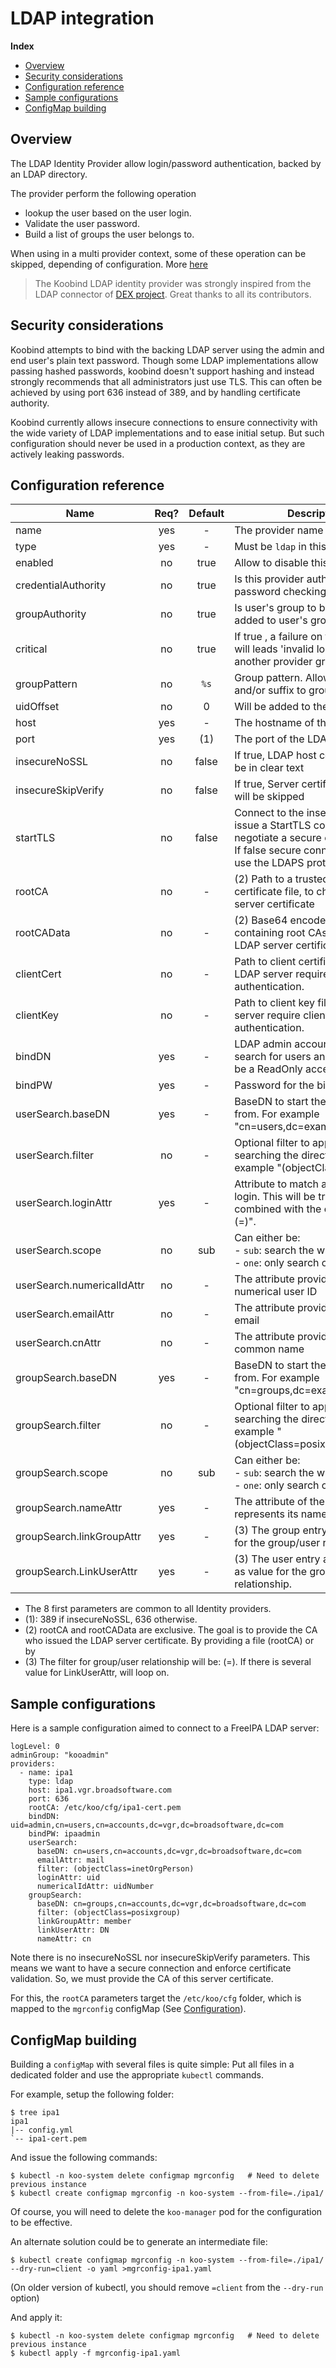 # LDAP integration

<!-- START doctoc generated TOC please keep comment here to allow auto update -->
<!-- DON'T EDIT THIS SECTION, INSTEAD RE-RUN doctoc TO UPDATE -->
**Index**

- [Overview](#overview)
- [Security considerations](#security-considerations)
- [Configuration reference](#configuration-reference)
- [Sample configurations](#sample-configurations)
- [ConfigMap building](#configmap-building)

<!-- END doctoc generated TOC please keep comment here to allow auto update -->

## Overview

The LDAP Identity Provider allow login/password authentication, backed by an LDAP directory.

The provider perform the following operation

- lookup the user based on the user login.
- Validate the user password.
- Build a list of groups the user belongs to.

When using in a multi provider context, some of these operation can be skipped, depending of configuration. More [here](providerchain.md)

> The Koobind LDAP identity provider was strongly inspired from the LDAP connector of [DEX project](https://github.com/dexidp/dex). 
Great thanks to all its contributors.

## Security considerations

Koobind attempts to bind with the backing LDAP server using the admin and end user's plain text password. 
Though some LDAP implementations allow passing hashed passwords, koobind doesn't support hashing and instead strongly recommends that all administrators just use TLS. 
This can often be achieved by using port 636 instead of 389, and by handling certificate authority. 

Koobind currently allows insecure connections to ensure connectivity with the wide variety of LDAP implementations and to ease initial setup. 
But such configuration should never be used in a production context, as they are actively leaking passwords.

## Configuration reference

| Name                       | Req? | Default | Description                                                                                                                  |
|----------------------------|:----:|:-------:|------------------------------------------------------------------------------------------------------------------------------|
| name                       | yes  | -       | The provider name                                                                                                            |
| type                       | yes  | -       | Must be `ldap` in this case.                                                                                                 |
| enabled                    | no   | true    | Allow to disable this provider                                                                                               |
| credentialAuthority        | no   | true    | Is this provider authority for password checking                                                                             |
| groupAuthority             | no   | true    | Is user's group to be fetched and added to user's group list                                                                 |
| critical                   | no   | true    | If true , a failure on this provider will leads 'invalid login'. Even if another provider grants access                      |
| groupPattern               | no   | `%s`    | Group pattern. Allow to add prefix and/or suffix to group name.                                                              |
| uidOffset                  | no   | 0       | Will be added to the returned Uid                                                                                            |
| host                       | yes  | -       | The hostname of the LDAP Server                                                                                              |
| port                       | yes  | (1)     | The port of the LDAP Server                                                                                                  |
| insecureNoSSL              | no   | false   | If true, LDAP host connection will be in clear text                                                                          |
| insecureSkipVerify         | no   | false   | If true, Server certificate check will be skipped                                                                            |
| startTLS                   | no   | false   | Connect to the insecure port then issue a StartTLS command to negotiate a secure connection.<br>If false secure connections will use the LDAPS protocol. |
| rootCA                     | no   | -       | (2) Path to a trusted root certificate file, to check LDAP server certificate                                                    |
| rootCAData                 | no   | -       | (2) Base64 encoded PEM data containing root CAs, to check LDAP server certificate                                                |
| clientCert                 | no   | -       | Path to client certificate file if LDAP server require client authentication.                                                |
| clientKey                  | no   | -       | Path to client key file if LDAP server require client authentication.                                                        |
| bindDN                     | yes  | -       | LDAP admin account. Used to search for users and groups. May be a ReadOnly access                                            |
| bindPW                     | yes  | -       | Password for the bindDN account                                                                                              |
| userSearch.baseDN          | yes  | -       | BaseDN to start the user search from. For example "cn=users,dc=example,dc=com"                                               |
| userSearch.filter          | no   | -       | Optional filter to apply when searching the directory. For example "(objectClass=person)"                                    |
| userSearch.loginAttr       | yes  | -       | Attribute to match against the login. This will be translated and combined with the other filter as "(<loginAttr>=<login>)". |
| userSearch.scope           | no   | sub     | Can either be:<br>- `sub`: search the whole sub tree<br>- `one`: only search one level                                       |
| userSearch.numericalIdAttr | no   | -       | The attribute providing the numerical user ID                                                                                |
| userSearch.emailAttr       | no   | -       | The attribute providing the user's email                                                                                     |
| userSearch.cnAttr          | no   | -       | The attribute providing the user's common name                                                                               |
| groupSearch.baseDN         | yes  | -       | BaseDN to start the groups search from. For example "cn=groups,dc=example,dc=com"                                            |
| groupSearch.filter         | no   | -       | Optional filter to apply when searching the directory. For example "(objectClass=posixGroup)"                                |
| groupSearch.scope          | no   | sub     | Can either be:<br>- `sub`: search the whole sub tree<br>- `one`: only search one level                                       |
| groupSearch.nameAttr       | yes  | -       | The attribute of the group that represents its name.                                                                         |
| groupSearch.linkGroupAttr  | yes  | -       | (3) The group entry attribute used for the group/user relationship                                                           |
| groupSearch.LinkUserAttr   | yes  | -       | (3) The user entry attribute used as value for the group/user relationship.                                                  |


- The 8 first parameters are common to all Identity providers.
- (1): 389 if insecureNoSSL, 636 otherwise.
- (2) rootCA and rootCAData are exclusive. The goal is to provide the CA who issued the LDAP server certificate. By providing a file (rootCA) or by   
- (3) The filter for group/user relationship will be: (<linkGroupAttr>=<Value of LinkUserAttr for the user>). If there is several value for LinkUserAttr, will loop on.

## Sample configurations

Here is a sample configuration aimed to connect to a FreeIPA LDAP server:

```
logLevel: 0
adminGroup: "kooadmin"
providers:
  - name: ipa1
    type: ldap
    host: ipa1.vgr.broadsoftware.com
    port: 636
    rootCA: /etc/koo/cfg/ipa1-cert.pem
    bindDN: uid=admin,cn=users,cn=accounts,dc=vgr,dc=broadsoftware,dc=com
    bindPW: ipaadmin
    userSearch:
      baseDN: cn=users,cn=accounts,dc=vgr,dc=broadsoftware,dc=com
      emailAttr: mail
      filter: (objectClass=inetOrgPerson)
      loginAttr: uid
      numericalIdAttr: uidNumber
    groupSearch:
      baseDN: cn=groups,cn=accounts,dc=vgr,dc=broadsoftware,dc=com
      filter: (objectClass=posixgroup)
      linkGroupAttr: member
      linkUserAttr: DN
      nameAttr: cn
```

Note there is no insecureNoSSL nor insecureSkipVerify parameters. This means we want to have a secure connection and enforce certificate validation. 
So, we must provide the CA of this server certificate.

For this, the `rootCA` parameters target the `/etc/koo/cfg` folder, which is mapped to the `mgrconfig` configMap (See [Configuration](configuration.md)). 

## ConfigMap building

Building a `configMap` with several files is quite simple: Put all files in a dedicated folder and use the appropriate `kubectl` commands.

For example, setup the following folder:

``` 
$ tree ipa1
ipa1
|-- config.yml
`-- ipa1-cert.pem
```

And issue the following commands:

```
$ kubectl -n koo-system delete configmap mgrconfig   # Need to delete previous instance
$ kubectl create configmap mgrconfig -n koo-system --from-file=./ipa1/ 
```

Of course, you will need to delete the `koo-manager` pod for the configuration to be effective.

An alternate solution could be to generate an intermediate file:
 
``` 
$ kubectl create configmap mgrconfig -n koo-system --from-file=./ipa1/ --dry-run=client -o yaml >mgrconfig-ipa1.yaml
```

(On older version of kubectl, you should remove `=client` from the `--dry-run` option)

And apply it:

```
$ kubectl -n koo-system delete configmap mgrconfig   # Need to delete previous instance
$ kubectl apply -f mgrconfig-ipa1.yaml
```


